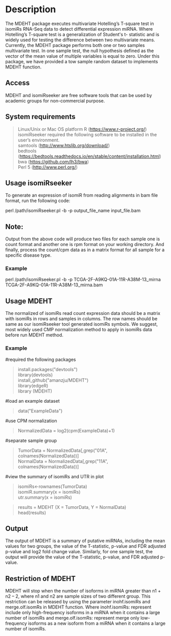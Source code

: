 # Description
The MDEHT package executes multivariate Hotelling’s T-square test in isomiRs RNA-Seq data to detect differential expression miRNA. Where Hotelling’s T-square test is a generalization of Student's t- statistic and is widely used for testing the difference between two multivariate means. Currently, the MDEHT package performs both one or two samples multivariate test. In one sample test, the null hypothesis defined as the vector of the mean value of multiple variables is equal to zero. Under this package, we have provided a tow sample random dataset to implements MDEHT function.


## Access
MDEHT and isomiRseeker are free software tools that can be used by academic groups for non-commercial purpose. 

## System requirements
> Linux/Unix or Mac OS platform 
> R (https://www.r-project.org/)  
isomiRseeker required the following software to be installed in the user’s environment.  
> samtools (http://www.htslib.org/download/)  
> bedtools (https://bedtools.readthedocs.io/en/stable/content/installation.html)  
> bwa (https://github.com/lh3/bwa)  
> Perl 5 (http://www.perl.org/) 

## Usage isomiRseeker 
To generate an expression of isomiR from reading alignments in bam file format, run the following code:

perl /path/isomiRseeker.pl -b -p output_file_name input_file.bam

## Note: 
Output from the above code will produce two files for each sample one is count format and another one is rpm format on your working directory. And finally, process the count/cpm data as in a matrix format for all sample for a specific disease type.

### Example

perl /path/isomiRseeker.pl -b -p TCGA-2F-A9KQ-01A-11R-A38M-13_mirna TCGA-2F-A9KQ-01A-11R-A38M-13_mirna.bam

## Usage MDEHT
The normalized of isomiRs read count expression data should be a matrix with isomiRs in rows and samples in columns. The row names should be same as our isomiRseeker tool generated isomiRs symbols. We suggest, most widely used CMP normalization method to apply in isomiRs data before run MDEHT method.  


### Example
#required the following packages
> install.packages("devtools")  
> library(devtools)  
> install_github("amanzju/MDEHT")  
> library(edgeR)  
> library (MDEHT) 

#load an example dataset
> data("ExampleData") 

#use CPM normalization
> NormalizedData = log2(cpm(ExampleData)+1) 

#separate sample group  
> TumorData = NormalizedData[,grep("01A", colnames(NormalizedData))]  
> NormalData = NormalizedData[,grep("11A", colnames(NormalizedData))] 

#view the summary of isomiRs and UTR in plot  
> isomiRs<-rownames(TumorData)    
> isomiR.summary(x = isomiRs)   
> utr.summary(x = isomiRs)   

> results = MDEHT (X = TumorData, Y = NormalData)  
> head(results)   

## Output
The output of MDEHT is a summary of putative miRNAs, including the mean values for two groups, the value of the T-statistic, p-value and FDR adjusted p-value and log2 fold change value. Similarly, for one sample test, the output will provide the value of the T-statistic, p-value, and FDR adjusted p-value.


## Restriction of MDEHT
MDEHT will stop when the number of isoforms in miRNA greater than n1 + n2 – 2, where n1 and n2 are sample sizes of two different group. This restriction can be released by using
the parameter inohf.isomiRs and merge.olf.isomRs in MDEHT function. Where inohf.isomiRs: represent include only high-frequency isoforms in a miRNA when it contains a large number of isomiRs and merge.olf.isomRs: represent merge only low-frequency isoforms as a new isoform from a miRNA when it contains a large number of isomiRs. 
